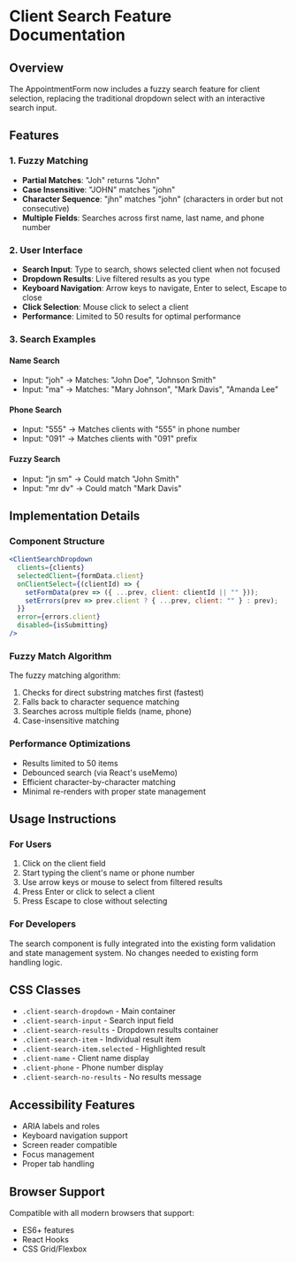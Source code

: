 # Client Search Feature Documentation

## Overview
The AppointmentForm now includes a fuzzy search feature for client selection, replacing the traditional dropdown select with an interactive search input.

## Features

### 1. Fuzzy Matching
- **Partial Matches**: "Joh" returns "John"
- **Case Insensitive**: "JOHN" matches "john"
- **Character Sequence**: "jhn" matches "john" (characters in order but not consecutive)
- **Multiple Fields**: Searches across first name, last name, and phone number

### 2. User Interface
- **Search Input**: Type to search, shows selected client when not focused
- **Dropdown Results**: Live filtered results as you type
- **Keyboard Navigation**: Arrow keys to navigate, Enter to select, Escape to close
- **Click Selection**: Mouse click to select a client
- **Performance**: Limited to 50 results for optimal performance

### 3. Search Examples

#### Name Search
- Input: "joh" → Matches: "John Doe", "Johnson Smith"
- Input: "ma" → Matches: "Mary Johnson", "Mark Davis", "Amanda Lee"

#### Phone Search  
- Input: "555" → Matches clients with "555" in phone number
- Input: "091" → Matches clients with "091" prefix

#### Fuzzy Search
- Input: "jn sm" → Could match "John Smith"
- Input: "mr dv" → Could match "Mark Davis"

## Implementation Details

### Component Structure
```jsx
<ClientSearchDropdown
  clients={clients}
  selectedClient={formData.client}
  onClientSelect={(clientId) => {
    setFormData(prev => ({ ...prev, client: clientId || "" }));
    setErrors(prev => prev.client ? { ...prev, client: "" } : prev);
  }}
  error={errors.client}
  disabled={isSubmitting}
/>
```

### Fuzzy Match Algorithm
The fuzzy matching algorithm:
1. Checks for direct substring matches first (fastest)
2. Falls back to character sequence matching
3. Searches across multiple fields (name, phone)
4. Case-insensitive matching

### Performance Optimizations
- Results limited to 50 items
- Debounced search (via React's useMemo)
- Efficient character-by-character matching
- Minimal re-renders with proper state management

## Usage Instructions

### For Users
1. Click on the client field
2. Start typing the client's name or phone number
3. Use arrow keys or mouse to select from filtered results
4. Press Enter or click to select a client
5. Press Escape to close without selecting

### For Developers
The search component is fully integrated into the existing form validation and state management system. No changes needed to existing form handling logic.

## CSS Classes
- `.client-search-dropdown` - Main container
- `.client-search-input` - Search input field
- `.client-search-results` - Dropdown results container
- `.client-search-item` - Individual result item
- `.client-search-item.selected` - Highlighted result
- `.client-name` - Client name display
- `.client-phone` - Phone number display
- `.client-search-no-results` - No results message

## Accessibility Features
- ARIA labels and roles
- Keyboard navigation support
- Screen reader compatible
- Focus management
- Proper tab handling

## Browser Support
Compatible with all modern browsers that support:
- ES6+ features
- React Hooks
- CSS Grid/Flexbox
